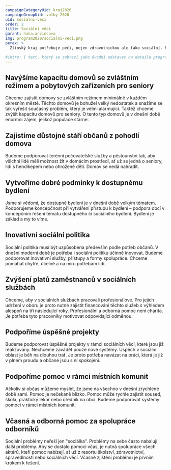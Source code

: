 ```yaml
---
campaignCategoryUid: kraj2020
campaignGroupUid: volby-2020
uid: socialni-veci
order: 2
title: Sociální věci
garant: hana.ancincova 
img: program2020/socialni-veci.png
perex: >
  Zlínský kraj potřebuje péči, nejen zdravotnickou ale tako sociální. Podpoříme lepší rozzložení sociální péče, víme jak na to.

#intro: [ text, který se zobrazí jako úvodní odstavec na detailu programového bodu ]
---
```

## Navýšíme kapacitu domovů se zvláštním režimem a pobytových zařízeních pro seniory 
Chceme zajistit domovy se zvláštním režimem minimálně v každém okresním městě. Těchto domovů je bohužel velký nedostatek a snažíme se tak vyřešit současný problém, který je velmi alarmující. Taktéž chceme zvýšit kapacitu domovů pro seniory. O tento typ domovů je v dnešní době enormní zájem, jelikož populace stárne. 

## Zajistíme důstojné stáří občanů z pohodlí domova
Budeme podporovat terénní pečovatelské služby a pěstounství tak, aby všichni lidé měli možnost žít v domácím prostředí, ať už se jedná o seniory, lidi s hendikepem nebo ohrožené děti. Domov se nedá nahradit. 

## Vytvoříme dobré podmínky k dostupnému bydlení
Jsme si vědomi, že dostupné bydlení je v dnešní době velkým tématem. Podporujeme koncepčnost při vytváření přístupu k bydlení – podpora obcí v koncepčním řešení tématu dostupného či sociálního bydlení. Bydlení je základ a my to víme. 

## Inovativní sociální politika
Sociální politika musí být uzpůsobena především podle potřeb občanů. V dnešní moderní době je potřeba i sociální politiku účinně inovovat. Budeme podporovat inovativní služby, přístupy a formy spolupráce. Chceme pomáhat chytře, účelně a na míru potřebám lidí. 

## Zvýšení platů zaměstnanců v sociálních službách
Chceme, aby v sociálních službách pracovali profesionálové. Pro jejich udržení v oboru je proto nutné zajistit financování těchto služeb s výhledem alespoň na tři následující roky. Profesionální a odborná pomoc není charita. Je potřeba tyto pracovníky motivovat odpovídající odměnou. 

## Podpoříme úspěšné projekty
Budeme podporovat úspěšné projekty v rámci sociálních věcí, které jsou již realizovány. Nechceme zavádět pouze nové systémy. Úspěch v sociální oblast je běh na dlouhou trať. Je proto potřeba navázat na práci, která je již v plném proudu a občané jsou s ní spokojeni. 

## Podpoříme pomoc v rámci místních komunit
Ačkoliv si občas můžeme myslet, že jsme na všechno v dnešní zrychlené době sami. Pomoc je nečekaně blízko. Pomoc může rychle zajistit soused, škola, praktický lékař nebo úředník na obci. Budeme podporovat systémy pomoci v rámci místních komunit.

## Včasná a odborná pomoc za spolupráce odborníků
Sociální problémy neřeší jen "sociálka". Problémy na sebe často nabalují další problémy. Aby se dostalo pomoci včas, je nutná spolupráce všech aktérů, kteří pomoc nabízejí, ať už z resortu školství, zdravotnictví, spravedlnosti nebo sociálních věcí. Včasné zjištění problému je prvním krokem k řešení.


